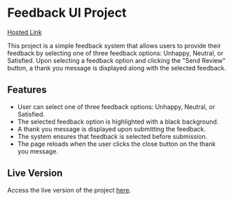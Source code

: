 # Feedback UI Project
[Hosted Link](https://jessicadollz.github.io/Feedback-UI/Index.html)

This project is a simple feedback system that allows users to provide their feedback by selecting one of three feedback options: Unhappy, Neutral, or Satisfied. Upon selecting a feedback option and clicking the "Send Review" button, a thank you message is displayed along with the selected feedback.

## Features
- User can select one of three feedback options: Unhappy, Neutral, or Satisfied.
- The selected feedback option is highlighted with a black background.
- A thank you message is displayed upon submitting the feedback.
- The system ensures that feedback is selected before submission.
- The page reloads when the user clicks the close button on the thank you message.

## Live Version

Access the live version of the project [here](https://jessicadollz.github.io/Feedback-UI/Index.html).
